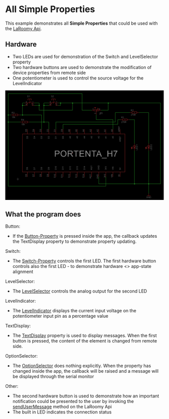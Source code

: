 # All Simple Properties

This example demonstrates all **Simple Properties** that could be used with the [LaRoomy Api](https://api.laroomy.com/).

## Hardware

- Two LEDs are used for demonstration of the Switch and LevelSelector property
- Two hardware buttons are used to demonstrate the modification of device properties from remote side
- One potentiometer is used to control the source voltage for the LevelIndicator

![Test Circuit](Portenta_Schematic_AllSimpleProperties.png)

## What the program does

Button:
- If the [Button-Property](https://api.laroomy.com/p/property-classes.html#laroomyApiRefMIDButton) is pressed inside the app, the callback updates the TextDisplay property to demonstrate property updating.

Switch:
- The [Switch-Property](https://api.laroomy.com/p/property-classes.html#laroomyApiRefMIDSwitch) controls the first LED. The first hardware button controls also the first LED - to demonstrate hardware <> app-state alignment

LevelSelector:
- The [LevelSelector](https://api.laroomy.com/p/property-classes.html#laroomyApiRefMIDLevelSel) controls the analog output for the second LED

LevelIndicator:
- The [LevelIndicator](https://api.laroomy.com/p/property-classes.html#laroomyApiRefMIDLevelInd) displays the current input voltage on the potentiometer input pin as a percentage value

TextDisplay:
- The [TextDisplay](https://api.laroomy.com/p/property-classes.html#laroomyApiRefMIDTextDP) property is used to display messages. When the first button is pressed, the content of the element is changed from remote side. 

OptionSelector:
- The [OptionSelector](https://api.laroomy.com/p/property-classes.html#laroomyApiRefMIDOptionSel) does nothing explicitly. When the property has changed inside the app, the callback will be raised and a message will be displayed through the serial monitor

Other:
- The second hardware button is used to demonstrate how an important notification could be presented to the user by invoking the [sendUserMessage](https://api.laroomy.com/p/laroomy-api-class.html#laroomyApiRefMSendUserMsg) method on the LaRoomy Api
- The built in LED indicates the connection status


